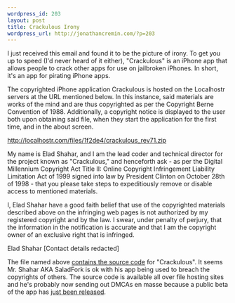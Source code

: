 ```yaml
--- 
wordpress_id: 203
layout: post
title: Crackulous Irony
wordpress_url: http://jonathancremin.com/?p=203
---
```

I just received this email and found it to be the picture of irony. To get you up to speed (I'd never heard of it either), "Crackulous" is an iPhone app that allows people to crack other apps for use on jailbroken iPhones. In short, it's an app for pirating iPhone apps.

<div class="quote"><p>The copyrighted iPhone application Crackulous is hosted on the Localhostr servers at the URL mentioned below. In this instance, said materials are works of the mind and are thus copyrighted as per the Copyright Berne Convention of 1988. Additionally, a copyright notice is displayed to the user both upon obtaining said file, when they start the application for the first time, and in the about screen.</p>

<a href="http://localhostr.com/files/1f2de4/crackulous_rev71.zip">http://localhostr.com/files/1f2de4/crackulous_rev71.zip</a>

My name is Elad Shahar, and I am the lead coder and technical director for the project known as "Crackulous," and henceforth ask - as per the Digital Millennium Copyright Act Title II: Online Copyright Infringement Liability Limitation Act of 1999 signed into law by President Clinton on October 28th of 1998 - that you please take steps to expeditiously remove or disable access to mentioned materials.

I, Elad Shahar have a good faith belief that use of the copyrighted materials described above on the infringing web pages is not authorized by my registered copyright and by the law. I swear, under penalty of perjury, that the information in the notification is accurate and that I am the copyright owner of an exclusive right that is infringed.

Elad Shahar
[Contact details redacted]
</div>

The file named above <a href="http://www.funkyspacemonkey.com/crackulous-cancelled">contains the source code</a> for "Crackulous". It seems Mr. Shahar AKA SaladFork is ok with his app being used to breach the copyrights of others. The source code is available all over file hosting sites and he's probably now sending out DMCAs en masse because a public beta of the app has <a href="http://hackulo.us/forums/index.php?showtopic=12255">just been released</a>. 
